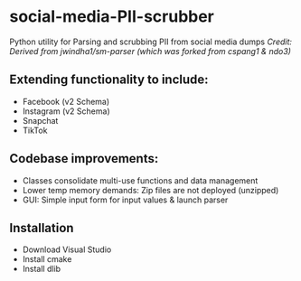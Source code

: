 # social-media-PII-scrubber
Python utility for Parsing and scrubbing PII from social media dumps
*Credit: Derived from jwindha1/sm-parser (which was forked from cspang1 & ndo3)*

## Extending functionality to include:
- Facebook (v2 Schema)
- Instagram (v2 Schema)
- Snapchat
- TikTok

## Codebase improvements:
- Classes consolidate multi-use functions and data management
- Lower temp memory demands: Zip files are not deployed (unzipped)
- GUI: Simple input form for input values & launch parser

## Installation
- Download Visual Studio
- Install cmake
- Install dlib 